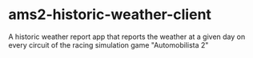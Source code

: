 # ams2-historic-weather-client
A historic weather report app that reports the weather at a given day on every circuit of the racing simulation game "Automobilista 2"
